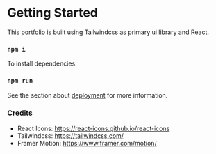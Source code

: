 # Getting Started

This portfolio is built using Tailwindcss as primary ui library and React.

### `npm i`

To install dependencies.

### `npm run`

See the section about [deployment](https://facebook.github.io/create-react-app/docs/deployment) for more information.

### Credits

- React Icons: https://react-icons.github.io/react-icons
- Tailwindcss: https://tailwindcss.com/
- Framer Motion: https://www.framer.com/motion/
